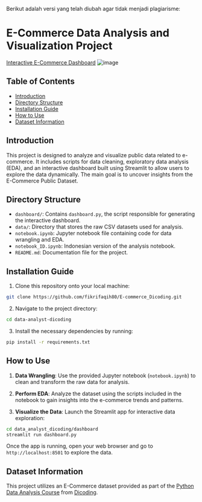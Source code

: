 Berikut adalah versi yang telah diubah agar tidak menjadi plagiarisme:

# E-Commerce Data Analysis and Visualization Project

[Interactive E-Commerce Dashboard](https://fikri-e-commerce.streamlit.app/)
![image](https://github.com/user-attachments/assets/59ba20cf-1c48-49e7-93c3-70cefe9f731f)


## Table of Contents
- [Introduction](#introduction)
- [Directory Structure](#directory-structure)
- [Installation Guide](#installation-guide)
- [How to Use](#how-to-use)
- [Dataset Information](#dataset-information)

## Introduction
This project is designed to analyze and visualize public data related to e-commerce. It includes scripts for data cleaning, exploratory data analysis (EDA), and an interactive dashboard built using Streamlit to allow users to explore the data dynamically. The main goal is to uncover insights from the E-Commerce Public Dataset.

## Directory Structure
- `dashboard/`: Contains `dashboard.py`, the script responsible for generating the interactive dashboard.
- `data/`: Directory that stores the raw CSV datasets used for analysis.
- `notebook.ipynb`: Jupyter notebook file containing code for data wrangling and EDA.
- `notebook_ID.ipynb`: Indonesian version of the analysis notebook.
- `README.md`: Documentation file for the project.

## Installation Guide
1. Clone this repository onto your local machine:
```bash
git clone https://github.com/fikrifaqih80/E-commerce_Dicoding.git
```
2. Navigate to the project directory:
```bash
cd data-analyst-dicoding
```
3. Install the necessary dependencies by running:
```bash
pip install -r requirements.txt
```

## How to Use
1. **Data Wrangling**: Use the provided Jupyter notebook (`notebook.ipynb`) to clean and transform the raw data for analysis.

2. **Perform EDA**: Analyze the dataset using the scripts included in the notebook to gain insights into the e-commerce trends and patterns.

3. **Visualize the Data**: Launch the Streamlit app for interactive data exploration:
```bash
cd data_analyst_dicoding/dashboard
streamlit run dashboard.py
```
Once the app is running, open your web browser and go to `http://localhost:8501` to explore the data.

## Dataset Information
This project utilizes an E-Commerce dataset provided as part of the [Python Data Analysis Course](https://drive.google.com/file/d/1MsAjPM7oKtVfJL_wRp1qmCajtSG1mdcK/view) from [Dicoding](https://www.dicoding.com/).
